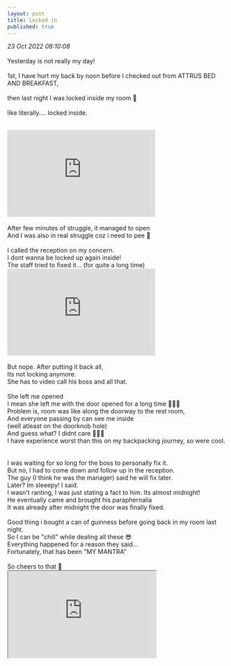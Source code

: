```yaml
---
layout: post
title: Locked in
published: true
---
```

_23 Oct 2022 08:10:08_
<br>
<br>
Yesterday is not really my day!
<br>
<br>
1st, I have hurt my back by noon before I checked out from ATTRUS BED AND BREAKFAST, 
<br>
<br>
then last night I was locked inside my room 🚪
<br>
<br>
like literally.... locked inside. 
<br>
<br>
<iframe width="340" height="200"
src="https://www.youtube.com/embed/l6f9G72bfEs"
frameborder="0" 
allow="accelerometer; autoplay; encrypted-media; gyroscope; picture-in-picture" 
allowfullscreen></iframe>
<br>
<br>
After few minutes of struggle, it managed to open 
<br>
And I was also in real struggle coz i need to pee 😬
<br>
<br>
I called the reception on my concern.
<br>
I dont wanna be locked up again inside!
<br>
The staff tried to fixed it... (for quite a long time)
<br>
<iframe width="340" height="200"
src="https://www.youtube.com/embed/MKIEOo6TQIM"
frameborder="0" 
allow="accelerometer; autoplay; encrypted-media; gyroscope; picture-in-picture" 
allowfullscreen></iframe>
<br>
<br>
But nope. After putting it back all, 
<br>
Its not locking anymore.
<br>
She has to video call his boss and all that.
<br>
<br>
She left me opened 
<br>
I mean she left me with the door opened for a long time 🤣🤣🤣
<br>
Problem is, room was like along the doorway to the rest room,
<br>
And everyone passing by can see me inside 
<br>
(well atleast on the doorknob hole)
<br>
And guess what? I didnt care 🤷🏻‍♀️
<br>
I have experience worst than this on my backpacking journey, so were cool.
<br>
<br>
<br>
I was waiting for so long for the boss to personally fix it. 
<br>
But no, I had to come down and follow up in the reception.
<br>
The guy (I think he was the manager) said he will fix later.
<br>
Later?  Im sleeepy! I said.
<br>
I wasn't ranting, I was just stating a fact to him. Its almost midnight!
<br> 
He eventually came and brought his paraphernalia
<br>
It was already after midnight the door was finally fixed.
<br>
<br>
Good thing i bought a can of guinness before going back in my room last night. 
<br>
So I can be "chill" while dealing all these 😎
<br>
Everything happened for a reason they said...
<br>
Fortunately, that has been "MY MANTRA"
<br>
<br>
So cheers to that 🍻
<br>
<iframe src="https://drive.google.com/file/d/1CjoVdc5CNd07JjyxHDOkiW75CaWcXkZ7/preview" width="340" height="200" allow="autoplay"></iframe>

